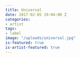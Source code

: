 ```yaml
---
title: Universal
date: 2017-02-05 19:04:00 Z
categories:
- artist
tags:
- label
image: "/uploads/universal.jpg"
is-featured: true
is-artist-featured: true
---
```


